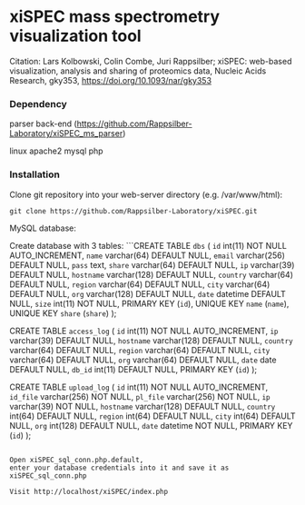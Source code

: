 # xiSPEC mass spectrometry visualization tool

Citation: Lars Kolbowski, Colin Combe, Juri Rappsilber; xiSPEC: web-based visualization, analysis and sharing of proteomics data, Nucleic Acids Research, gky353, https://doi.org/10.1093/nar/gky353


### Dependency

parser back-end (https://github.com/Rappsilber-Laboratory/xiSPEC_ms_parser)

linux
apache2
mysql
php

### Installation

Clone git repository into your web-server directory (e.g. /var/www/html):

```git clone https://github.com/Rappsilber-Laboratory/xiSPEC.git```



MySQL database:

Create database with 3 tables:
```CREATE TABLE `dbs` (
 `id` int(11) NOT NULL AUTO_INCREMENT,
 `name` varchar(64) DEFAULT NULL,
 `email` varchar(256) DEFAULT NULL,
 `pass` text,
 `share` varchar(64) DEFAULT NULL,
 `ip` varchar(39) DEFAULT NULL,
 `hostname` varchar(128) DEFAULT NULL,
 `country` varchar(64) DEFAULT NULL,
 `region` varchar(64) DEFAULT NULL,
 `city` varchar(64) DEFAULT NULL,
 `org` varchar(128) DEFAULT NULL,
 `date` datetime DEFAULT NULL,
 `size` int(11) NOT NULL,
 PRIMARY KEY (`id`),
 UNIQUE KEY `name` (`name`),
 UNIQUE KEY `share` (`share`)
);


CREATE TABLE `access_log` (
 `id` int(11) NOT NULL AUTO_INCREMENT,
 `ip` varchar(39) DEFAULT NULL,
 `hostname` varchar(128) DEFAULT NULL,
 `country` varchar(64) DEFAULT NULL,
 `region` varchar(64) DEFAULT NULL,
 `city` varchar(64) DEFAULT NULL,
 `org` varchar(64) DEFAULT NULL,
 `date` date DEFAULT NULL,
 `db_id` int(11) DEFAULT NULL,
 PRIMARY KEY (`id`)
);


CREATE TABLE `upload_log` (
 `id` int(11) NOT NULL AUTO_INCREMENT,
 `id_file` varchar(256) NOT NULL,
 `pl_file` varchar(256) NOT NULL,
 `ip` varchar(39) NOT NULL,
 `hostname` varchar(128) DEFAULT NULL,
 `country` int(64) DEFAULT NULL,
 `region` int(64) DEFAULT NULL,
 `city` int(64) DEFAULT NULL,
 `org` int(128) DEFAULT NULL,
 `date` datetime NOT NULL,
 PRIMARY KEY (`id`)
);
```

Open xiSPEC_sql_conn.php.default, 
enter your database credentials into it and save it as xiSPEC_sql_conn.php

Visit http://localhost/xiSPEC/index.php

